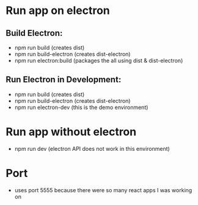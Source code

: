 # Run app on electron
  ## Build Electron:
  - npm run build (creates dist)
  - npm run build-electron (creates dist-electron)
  - npm run electron:build (packages the all using dist & dist-electron)
  ## Run Electron in Development: 
  - npm run build (creates dist)
  - npm run build-electron (creates dist-electron)
  - npm run electron-dev (this is the demo environment)

# Run app without electron
- npm run dev (electron API does not work in this environment)

# Port
- uses port 5555 because there were so many react apps I was working on